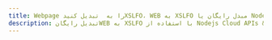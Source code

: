 ---title: Webpage را به  تبدیل کنیدXSLFO، WEB به XSLFO مبدل رایگان یا Nodejs SDKdescription: تبدیل رایگانWEB به XSLFO با استفاده از Nodejs Cloud APIs & SDK همچنین اسناد PDF را در Cloud ایجاد، ویرایش و رندر کنید.---